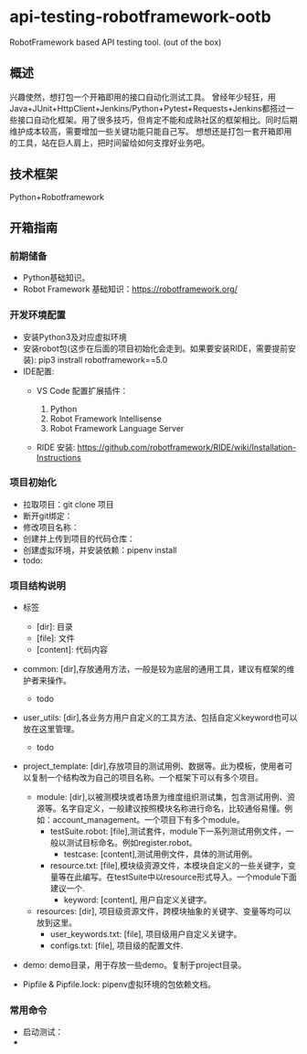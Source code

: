 # api-testing-robotframework-ootb
RobotFramework based API testing tool. (out of the box)

## 概述
兴趣使然，想打包一个开箱即用的接口自动化测试工具。
曾经年少轻狂，用Java+JUnit+HttpClient+Jenkins/Python+Pytest+Requests+Jenkins都搭过一些接口自动化框架。用了很多技巧，但肯定不能和成熟社区的框架相比。同时后期维护成本较高，需要增加一些关键功能只能自己写。
想想还是打包一套开箱即用的工具，站在巨人肩上，把时间留给如何支撑好业务吧。

## 技术框架
Python+Robotframework

## 开箱指南
### 前期储备
- Python基础知识。
- Robot Framework 基础知识：https://robotframework.org/

### 开发环境配置
- 安装Python3及对应虚拟环境
- 安装robot包(这步在后面的项目初始化会走到。如果要安装RIDE，需要提前安装):  pip3 instrall robotframework==5.0
- IDE配置: 
    - VS Code 配置扩展插件：
        1. Python
        2. Robot Framework Intellisense
        3. Robot Framework Language Server

    - RIDE 安装: https://github.com/robotframework/RIDE/wiki/Installation-Instructions

### 项目初始化
- 拉取项目：git clone 项目
- 断开git绑定：
- 修改项目名称：
- 创建并上传到项目的代码仓库：
- 创建虚拟环境，并安装依赖：pipenv install 
- todo:

### 项目结构说明
- 标签
    - \[dir]: 目录
    - \[file]: 文件
    - \[content]: 代码内容

- common: \[dir],存放通用方法，一般是较为底层的通用工具，建议有框架的维护者来操作。
    - todo

- user_utils: \[dir],各业务方用户自定义的工具方法、包括自定义keyword也可以放在这里管理。
    - todo

- project_template: \[dir],存放项目的测试用例、数据等。此为模板，使用者可以复制一个结构改为自己的项目名称。一个框架下可以有多个项目。
    - module: \[dir],以被测模块或者场景为维度组织测试集，包含测试用例、资源等。名字自定义，一般建议按照模块名称进行命名，比较通俗易懂。例如：account_management。一个项目下有多个module。
        - testSuite.robot: \[file],测试套件，module下一系列测试用例文件，一般以测试目标命名。例如register.robot。
            - testcase: \[content],测试用例文件，具体的测试用例。
        - resource.txt: \[file],模块级资源文件，本模块自定义的一些关键字，变量等在此编写。在testSuite中以resource形式导入。一个module下面建议一个.
            - keyword: \[content], 用户自定义关键字。
    - resources: \[dir], 项目级资源文件，跨模块抽象的关键字、变量等均可以放到这里。
        - user_keywords.txt: \[file], 项目级用户自定义关键字。
        - configs.txt: \[file], 项目级的配置文件.

- demo: demo目录，用于存放一些demo。复制于project目录。

- Pipfile & Pipfile.lock: pipenv虚拟环境的包依赖文档。


### 常用命令
- 启动测试：
- 